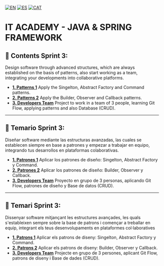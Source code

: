 [![EN](https://img.shields.io/badge/EN-blue.svg?logo=googletranslate&logoColor=white)](#eng)
[![ES](https://img.shields.io/badge/ES-red.svg?logo=googletranslate&logoColor=white)](#es)
[![CAT](https://img.shields.io/badge/CAT-yellow.svg?logo=googletranslate&logoColor=white)](#cat)


# IT ACADEMY - JAVA & SPRING FRAMEWORK

<a name="eng"></a>
## 📁 Contents Sprint 3:

Design software through advanced structures, which are always established on the basis of patterns, also start working as a team,
integrating your developments into collaborative platforms.

+ **[1. Patterns 1](https://github.com/ariamdev/IT-ACADEMY-SPRINT-3/blob/master/src/main/java/SPRINT%203/Tasca%20S3%2001%20Patterns%201/README.md)** Apply the Singelton, Abstract Factory and Command patterns.
+ **[2. Patterns 2](https://github.com/ariamdev/IT-ACADEMY-SPRINT-3/tree/master/src/main/java/SPRINT%203/Tasca%20S3%2002%20Patterns%202)** Apply the Builder, Observer and Callback patterns.
+ **[3. Developers Team](https://github.com/ariamdev/ITACADEMY_SCAPE_ROOM)** Project to work in a team of 3 people, learning Git Flow, applying patterns and also Database (CRUD).

---

<a name="es"></a>
## 📁 Temario Sprint 3:

Diseñar software mediante las estructuras avanzadas, las cuales se establecen siempre en base a patrones y empezar a trabajar en equipo,
integrando tus desarrollos en plataformas colaborativas.

+ **[1. Patrones 1](https://github.com/ariamdev/IT-ACADEMY-SPRINT-3/blob/master/src/main/java/SPRINT%203/Tasca%20S3%2001%20Patterns%201/README.es.md)** Aplicar los patrones de diseño: Singelton, Abstract Factory y Command.
+ **[2. Patrones 2](https://github.com/ariamdev/IT-ACADEMY-SPRINT-3/blob/master/src/main/java/SPRINT%203/Tasca%20S3%2002%20Patterns%202/README.es.md)** Aplicar los patrones de diseño: Builder, Observer y Callback.
+ **[3. Developers Team](https://github.com/ariamdev/ITACADEMY_SCAPE_ROOM)** Proyecto en grupo de 3 personas, aplicando Git Flow, patrones de diseño y Base de datos (CRUD).

---

<a name="cat"></a>
## 📁 Temari Sprint 3:

Dissenyar software mitjançant les estructures avançades, les quals s'estableixen sempre sobre la base de patrons i començar a treballar en equip,
integrant els teus desenvolupaments en plataformes col·laboratives

+ **[1. Patrons 1](https://github.com/ariamdev/IT-ACADEMY-SPRINT-3/blob/master/src/main/java/SPRINT%203/Tasca%20S3%2001%20Patterns%201/README.cat.md)** Aplicar els patrons de diseny: Singelton, Abstract Factory y Command.
+ **[2. Patrons 2](https://github.com/ariamdev/IT-ACADEMY-SPRINT-3/blob/master/src/main/java/SPRINT%203/Tasca%20S3%2002%20Patterns%202/README.cat.md)** Aplicar els patrons de diseny: Builder, Observer y Callback.
+ **[3. Developers Team](https://github.com/ariamdev/ITACADEMY_SCAPE_ROOM)** Projecte en grupo de 3 persones, aplicant Git Flow, patrons de diseny i Base de dades (CRUD).

